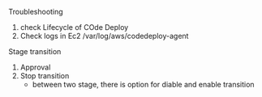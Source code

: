 Troubleshooting

1. check Lifecycle of COde Deploy
2. Check logs in Ec2 /var/log/aws/codedeploy-agent

Stage transition
1. Approval
2. Stop transition
    - between two stage, there is option for diable and enable transition